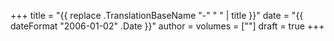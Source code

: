 +++
title = "{{ replace .TranslationBaseName "-" " " | title }}"
date = "{{ dateFormat "2006-01-02" .Date }}"
author =
volumes = [""]
draft = true
+++
